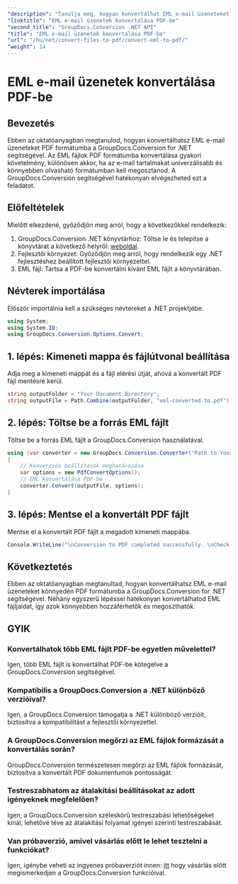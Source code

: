 ```yaml
---
"description": "Tanulja meg, hogyan konvertálhat EML e-mail üzeneteket könnyedén PDF formátumba a GroupDocs.Conversion for .NET segítségével."
"linktitle": "EML e-mail üzenetek konvertálása PDF-be"
"second_title": "GroupDocs.Conversion .NET API"
"title": "EML e-mail üzenetek konvertálása PDF-be"
"url": "/hu/net/convert-files-to-pdf/convert-eml-to-pdf/"
"weight": 14
---
```


# EML e-mail üzenetek konvertálása PDF-be

## Bevezetés
Ebben az oktatóanyagban megtanulod, hogyan konvertálhatsz EML e-mail üzeneteket PDF formátumba a GroupDocs.Conversion for .NET segítségével. Az EML fájlok PDF formátumba konvertálása gyakori követelmény, különösen akkor, ha az e-mail tartalmakat univerzálisabb és könnyebben olvasható formátumban kell megosztanod. A GroupDocs.Conversion segítségével hatékonyan elvégezheted ezt a feladatot.
## Előfeltételek
Mielőtt elkezdené, győződjön meg arról, hogy a következőkkel rendelkezik:
1. GroupDocs.Conversion .NET könyvtárhoz: Töltse le és telepítse a könyvtárat a következő helyről: [weboldal](https://releases.groupdocs.com/conversion/net/).
2. Fejlesztői környezet: Győződjön meg arról, hogy rendelkezik egy .NET fejlesztéshez beállított fejlesztői környezettel.
3. EML fájl: Tartsa a PDF-be konvertálni kívánt EML fájlt a könyvtárában.

## Névterek importálása
Először importálnia kell a szükséges névtereket a .NET projektjébe. 
```csharp
using System;
using System.IO;
using GroupDocs.Conversion.Options.Convert;
```
## 1. lépés: Kimeneti mappa és fájlútvonal beállítása
Adja meg a kimeneti mappát és a fájl elérési útját, ahová a konvertált PDF fájl mentésre kerül.
```csharp
string outputFolder = "Your Document Directory";
string outputFile = Path.Combine(outputFolder, "eml-converted-to.pdf");
```
## 2. lépés: Töltse be a forrás EML fájlt
Töltse be a forrás EML fájlt a GroupDocs.Conversion használatával.
```csharp
using (var converter = new GroupDocs.Conversion.Converter("Path to Your EML File"))
{
    // Konverziós beállítások meghatározása
    var options = new PdfConvertOptions();
    // EML konvertálása PDF-be
    converter.Convert(outputFile, options);
}
```
## 3. lépés: Mentse el a konvertált PDF fájlt
Mentse el a konvertált PDF fájlt a megadott kimeneti mappába.
```csharp
Console.WriteLine("\nConversion to PDF completed successfully. \nCheck output in {0}", outputFolder);
```

## Következtetés
Ebben az oktatóanyagban megtanultad, hogyan konvertálhatsz EML e-mail üzeneteket könnyedén PDF formátumba a GroupDocs.Conversion for .NET segítségével. Néhány egyszerű lépéssel hatékonyan konvertálhatod EML fájljaidat, így azok könnyebben hozzáférhetők és megoszthatók.
## GYIK
### Konvertálhatok több EML fájlt PDF-be egyetlen művelettel?
Igen, több EML fájlt is konvertálhat PDF-be kötegelve a GroupDocs.Conversion segítségével.
### Kompatibilis a GroupDocs.Conversion a .NET különböző verzióival?
Igen, a GroupDocs.Conversion támogatja a .NET különböző verzióit, biztosítva a kompatibilitást a fejlesztői környezettel.
### A GroupDocs.Conversion megőrzi az EML fájlok formázását a konvertálás során?
GroupDocs.Conversion természetesen megőrzi az EML fájlok formázását, biztosítva a konvertált PDF dokumentumok pontosságát.
### Testreszabhatom az átalakítási beállításokat az adott igényeknek megfelelően?
Igen, a GroupDocs.Conversion széleskörű testreszabási lehetőségeket kínál, lehetővé téve az átalakítási folyamat igényei szerinti testreszabását.
### Van próbaverzió, amivel vásárlás előtt le lehet tesztelni a funkciókat?
Igen, igénybe veheti az ingyenes próbaverziót innen: [itt](https://releases.groupdocs.com/) hogy vásárlás előtt megismerkedjen a GroupDocs.Conversion funkcióival.